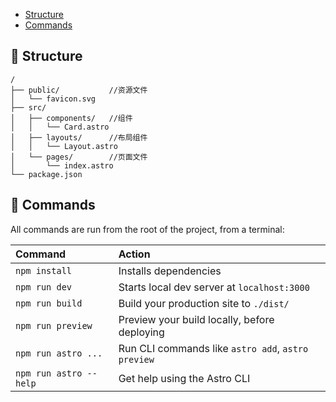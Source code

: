 - [Structure](#Structure)
- [Commands](#Commands)

## 🚀 Structure
```
/
├── public/           //资源文件
│   └── favicon.svg
├── src/
│   ├── components/   //组件
│   │   └── Card.astro
│   ├── layouts/      //布局组件
│   │   └── Layout.astro
│   └── pages/        //页面文件
│       └── index.astro
└── package.json
```

## 🧞 Commands

All commands are run from the root of the project, from a terminal:

| Command                | Action                                             |
| :--------------------- | :------------------------------------------------- |
| `npm install`          | Installs dependencies                              |
| `npm run dev`          | Starts local dev server at `localhost:3000`        |
| `npm run build`        | Build your production site to `./dist/`            |
| `npm run preview`      | Preview your build locally, before deploying       |
| `npm run astro ...`    | Run CLI commands like `astro add`, `astro preview` |
| `npm run astro --help` | Get help using the Astro CLI                       |
